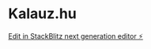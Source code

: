 # Kalauz.hu

[Edit in StackBlitz next generation editor ⚡️](https://stackblitz.com/~/github.com/YounsNayef/Kalauz.hu)